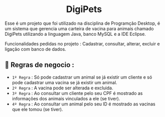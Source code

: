 <h1 align="center"> DigiPets </h1>
Esse é um projeto que foi utilizado na disciplina de Programção Desktop, é um sistema que gerencia uma carteira de vacina para animais chamado DigiPets utilizando a linguagem Java, banco MySQL e a IDE Eclipse.

Funcionalidades pedidas no projeto : Cadastrar, consultar, alterar, excluir e ligação com banco de dados.

## :hammer: Regras de negocio :
- `1º Regra` : Só pode cadastrar um animal se já existir um cliente e só pode cadastrar uma vacina se já existir um animal.
- `2º Regra` : A vacina pode ser alterada e excluida.
- `3º Regra` : Ao consultar um cliente pelo seu CPF é mostrado as informações dos animais vinculados a ele (se tiver).
- `4º Regra` : Ao consultar um animal pelo seu ID é mostrado as vacinas que ele tomou (se tiver).
